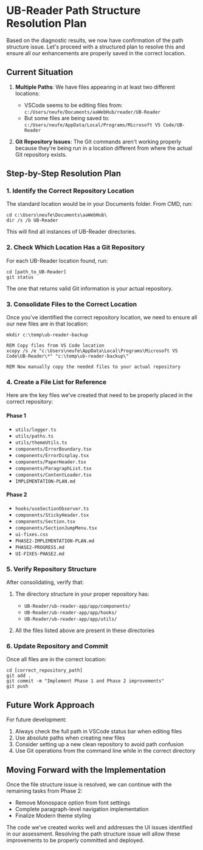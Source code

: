 # UB-Reader Path Structure Resolution Plan

Based on the diagnostic results, we now have confirmation of the path structure issue. Let's proceed with a structured plan to resolve this and ensure all our enhancements are properly saved in the correct location.

## Current Situation

1. **Multiple Paths**: We have files appearing in at least two different locations:

   - VSCode seems to be editing files from: `c:/Users/neufe/Documents/aaWebHub/reader/UB-Reader`
   - But some files are being saved to: `c:/Users/neufe/AppData/Local/Programs/Microsoft VS Code/UB-Reader`

2. **Git Repository Issues**: The Git commands aren't working properly because they're being run in a location different from where the actual Git repository exists.

## Step-by-Step Resolution Plan

### 1. Identify the Correct Repository Location

The standard location would be in your Documents folder. From CMD, run:

```
cd c:\Users\neufe\Documents\aaWebHub\
dir /s /b UB-Reader
```

This will find all instances of UB-Reader directories.

### 2. Check Which Location Has a Git Repository

For each UB-Reader location found, run:

```
cd [path_to_UB-Reader]
git status
```

The one that returns valid Git information is your actual repository.

### 3. Consolidate Files to the Correct Location

Once you've identified the correct repository location, we need to ensure all our new files are in that location:

```
mkdir c:\temp\ub-reader-backup

REM Copy files from VS Code location
xcopy /s /e "c:\Users\neufe\AppData\Local\Programs\Microsoft VS Code\UB-Reader\*" "c:\temp\ub-reader-backup\"

REM Now manually copy the needed files to your actual repository
```

### 4. Create a File List for Reference

Here are the key files we've created that need to be properly placed in the correct repository:

#### Phase 1

- `utils/logger.ts`
- `utils/paths.ts`
- `utils/themeUtils.ts`
- `components/ErrorBoundary.tsx`
- `components/ErrorDisplay.tsx`
- `components/PaperHeader.tsx`
- `components/ParagraphList.tsx`
- `components/ContentLoader.tsx`
- `IMPLEMENTATION-PLAN.md`

#### Phase 2

- `hooks/useSectionObserver.ts`
- `components/StickyHeader.tsx`
- `components/Section.tsx`
- `components/SectionJumpMenu.tsx`
- `ui-fixes.css`
- `PHASE2-IMPLEMENTATION-PLAN.md`
- `PHASE2-PROGRESS.md`
- `UI-FIXES-PHASE2.md`

### 5. Verify Repository Structure

After consolidating, verify that:

1. The directory structure in your proper repository has:

   - `UB-Reader/ub-reader-app/app/components/`
   - `UB-Reader/ub-reader-app/app/hooks/`
   - `UB-Reader/ub-reader-app/app/utils/`

2. All the files listed above are present in these directories

### 6. Update Repository and Commit

Once all files are in the correct location:

```
cd [correct_repository_path]
git add .
git commit -m "Implement Phase 1 and Phase 2 improvements"
git push
```

## Future Work Approach

For future development:

1. Always check the full path in VSCode status bar when editing files
2. Use absolute paths when creating new files
3. Consider setting up a new clean repository to avoid path confusion
4. Use Git operations from the command line while in the correct directory

## Moving Forward with the Implementation

Once the file structure issue is resolved, we can continue with the remaining tasks from Phase 2:

- Remove Monospace option from font settings
- Complete paragraph-level navigation implementation
- Finalize Modern theme styling

The code we've created works well and addresses the UI issues identified in our assessment. Resolving the path structure issue will allow these improvements to be properly committed and deployed.
